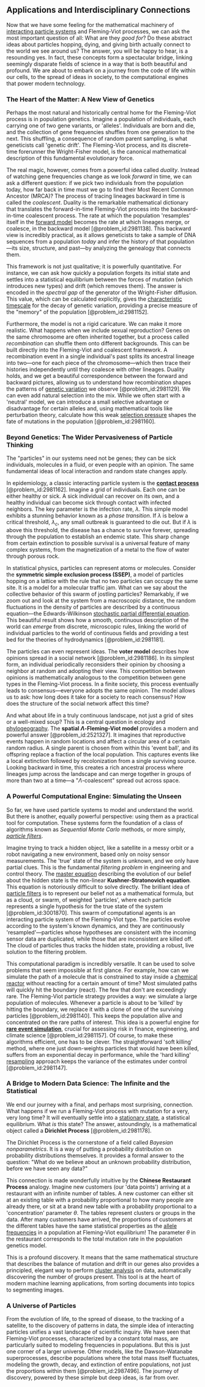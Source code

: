 ## Applications and Interdisciplinary Connections

Now that we have some feeling for the mathematical machinery of [interacting particle systems](@article_id:180957) and Fleming-Viot processes, we can ask the most important question of all: What are they *good for*? Do these abstract ideas about particles hopping, dying, and giving birth actually connect to the world we see around us? The answer, you will be happy to hear, is a resounding yes. In fact, these concepts form a spectacular bridge, linking seemingly disparate fields of science in a way that is both beautiful and profound. We are about to embark on a journey from the code of life within our cells, to the spread of ideas in society, to the computational engines that power modern technology.

### The Heart of the Matter: A New View of Genetics

Perhaps the most natural and historically central home for the Fleming-Viot process is in population genetics. Imagine a population of individuals, each carrying one of two gene variants, or 'alleles'. Individuals are born and die, and the collection of gene frequencies shuffles from one generation to the next. This shuffling, a consequence of random parent sampling, is what geneticists call 'genetic drift'. The Fleming-Viot process, and its discrete-time forerunner the Wright-Fisher model, is the canonical mathematical description of this fundamental evolutionary force.

The real magic, however, comes from a powerful idea called *duality*. Instead of watching gene frequencies change as we look *forward* in time, we can ask a different question: if we pick two individuals from the population today, how far back in time must we go to find their Most Recent Common Ancestor (MRCA)? The process of tracing lineages backward in time is called the *coalescent*. Duality is the remarkable mathematical dictionary that translates the forward-in-time Fleming-Viot process into the backward-in-time coalescent process. The rate at which the population 'resamples' itself in the [forward model](@article_id:147949) becomes the rate at which lineages merge, or coalesce, in the backward model [@problem_id:2981138]. This backward view is incredibly practical, as it allows geneticists to take a sample of DNA sequences from a population *today* and infer the history of that population—its size, structure, and past—by analyzing the genealogy that connects them.

This framework is not just qualitative; it is powerfully quantitative. For instance, we can ask how quickly a population forgets its initial state and settles into a statistical equilibrium between the forces of mutation (which introduces new types) and drift (which removes them). The answer is encoded in the *spectral gap* of the generator of the Wright-Fisher diffusion. This value, which can be calculated explicitly, gives the [characteristic timescale](@article_id:276244) for the decay of genetic variation, providing a precise measure of the "memory" of the population [@problem_id:2981152].

Furthermore, the model is not a rigid caricature. We can make it more realistic. What happens when we include sexual reproduction? Genes on the same chromosome are often inherited together, but a process called *recombination* can shuffle them onto different backgrounds. This can be built directly into the Fleming-Viot and coalescent framework. A recombination event in a single individual's past splits its ancestral lineage into two—one for each piece of the chromosome—which then trace their histories independently until they coalesce with other lineages. Duality holds, and we get a beautiful correspondence between the forward and backward pictures, allowing us to understand how recombination shapes the patterns of [genetic variation](@article_id:141470) we observe [@problem_id:2981129]. We can even add natural selection into the mix. While we often start with a 'neutral' model, we can introduce a small selective advantage or disadvantage for certain alleles and, using mathematical tools like perturbation theory, calculate how this weak [selection pressure](@article_id:179981) shapes the fate of mutations in the population [@problem_id:2981160].

### Beyond Genetics: The Wider Pervasiveness of Particle Thinking

The "particles" in our systems need not be genes; they can be sick individuals, molecules in a fluid, or even people with an opinion. The same fundamental ideas of local interaction and random state changes apply.

In epidemiology, a classic interacting particle system is the **[contact process](@article_id:151720)** [@problem_id:2981162]. Imagine a grid of individuals. Each one can be either healthy or sick. A sick individual can recover on its own, and a healthy individual can become sick through contact with infected neighbors. The key parameter is the infection rate, $\lambda$. This simple model exhibits a stunning behavior known as a *phase transition*. If $\lambda$ is below a critical threshold, $\lambda_c$, any small outbreak is guaranteed to die out. But if $\lambda$ is above this threshold, the disease has a chance to survive forever, spreading through the population to establish an endemic state. This sharp change from certain extinction to possible survival is a universal feature of many complex systems, from the magnetization of a metal to the flow of water through porous rock.

In statistical physics, particles can represent atoms or molecules. Consider the **symmetric simple exclusion process (SSEP)**, a model of particles hopping on a lattice with the rule that no two particles can occupy the same site. It is a model for a molecular traffic jam. What can we say about the collective behavior of this swarm of jostling particles? Remarkably, if we zoom out and look at the system from a macroscopic distance, the random fluctuations in the density of particles are described by a continuous equation—the Edwards-Wilkinson [stochastic partial differential equation](@article_id:187951). This beautiful result shows how a smooth, continuous description of the world can *emerge* from discrete, microscopic rules, linking the world of individual particles to the world of continuous fields and providing a test bed for the theories of hydrodynamics [@problem_id:2981181].

The particles can even represent ideas. The **voter model** describes how opinions spread in a social network [@problem_id:2981186]. In its simplest form, an individual periodically reconsiders their opinion by choosing a neighbor at random and adopting their view. This competition between opinions is mathematically analogous to the competition between gene types in the Fleming-Viot process. In a finite society, this process eventually leads to consensus—everyone adopts the same opinion. The model allows us to ask: how long does it take for a society to reach consensus? How does the structure of the social network affect this time?

And what about life in a truly continuous landscape, not just a grid of sites or a well-mixed soup? This is a central question in ecology and [phylogeography](@article_id:176678). The **spatial $\Lambda$-Fleming-Viot model** provides a modern and powerful answer [@problem_id:2521327]. It imagines that reproductive events happen in random locations and affect a circular area of a certain random radius. A single parent is chosen from within this 'event ball', and its offspring replace a fraction of the local population. This captures events like a local extinction followed by recolonization from a single surviving source. Looking backward in time, this creates a rich ancestral process where lineages jump across the landscape and can merge together in groups of more than two at a time—a "$\Lambda$-coalescent" spread out across space.

### A Powerful Computational Engine: Simulating the Unseen

So far, we have used particle systems to model and understand the world. But there is another, equally powerful perspective: using them as a practical tool for computation. These systems form the foundation of a class of algorithms known as *Sequential Monte Carlo* methods, or more simply, *[particle filters](@article_id:180974)*.

Imagine trying to track a hidden object, like a satellite in a messy orbit or a robot navigating a new environment, based only on noisy sensor measurements. The 'true' state of the system is unknown, and we only have partial clues. This is the fundamental *filtering problem* in engineering and control theory. The [master equation](@article_id:142465) describing the evolution of our belief about the hidden state is the non-linear **Kushner-Stratonovich equation**. This equation is notoriously difficult to solve directly. The brilliant idea of [particle filters](@article_id:180974) is to represent our belief not as a mathematical formula, but as a cloud, or swarm, of weighted 'particles', where each particle represents a single hypothesis for the true state of the system [@problem_id:3001870]. This swarm of computational agents is an interacting particle system of the Fleming-Viot type. The particles evolve according to the system's known dynamics, and they are continuously 'resampled'—particles whose hypotheses are consistent with the incoming sensor data are duplicated, while those that are inconsistent are killed off. The cloud of particles thus tracks the hidden state, providing a robust, live solution to the filtering problem.

This computational paradigm is incredibly versatile. It can be used to solve problems that seem impossible at first glance. For example, how can we simulate the path of a molecule that is constrained to stay inside a [chemical reactor](@article_id:203969) without reacting for a certain amount of time? Most simulated paths will quickly hit the boundary (react). The few that don't are exceedingly rare. The Fleming-Viot particle strategy provides a way: we simulate a large population of molecules. Whenever a particle is about to be 'killed' by hitting the boundary, we replace it with a clone of one of the surviving particles [@problem_id:2981140]. This keeps the population alive and concentrated on the rare paths of interest. This idea is a powerful engine for **[rare event simulation](@article_id:142275)**, crucial for assessing risk in finance, engineering, and climate science [@problem_id:2981157]. Of course, to make these algorithms efficient, one has to be clever. The straightforward 'soft killing' method, where one just down-weights particles that would have been killed, suffers from an exponential decay in performance, while the 'hard killing' [resampling](@article_id:142089) approach keeps the variance of the estimates under control [@problem_id:2981147].

### A Bridge to Modern Data Science: The Infinite and the Statistical

We end our journey with a final, and perhaps most surprising, connection. What happens if we run a Fleming-Viot process with mutation for a very, very long time? It will eventually settle into a [stationary state](@article_id:264258), a statistical equilibrium. What *is* this state? The answer, astoundingly, is a mathematical object called a **Dirichlet Process** [@problem_id:2981178].

The Dirichlet Process is the cornerstone of a field called *Bayesian nonparametrics*. It is a way of putting a probability distribution on probability distributions themselves. It provides a formal answer to the question: "What do we believe about an unknown probability distribution, before we have seen any data?"

This connection is made wonderfully intuitive by the **Chinese Restaurant Process** analogy. Imagine new customers (our 'data points') arriving at a restaurant with an infinite number of tables. A new customer can either sit at an existing table with a probability proportional to how many people are already there, or sit at a brand new table with a probability proportional to a 'concentration' parameter $\theta$. The tables represent clusters or groups in the data. After many customers have arrived, the proportions of customers at the different tables have the same statistical properties as the [allele frequencies](@article_id:165426) in a population at Fleming-Viot equilibrium! The parameter $\theta$ in the restaurant corresponds to the total mutation rate in the population genetics model.

This is a profound discovery. It means that the same mathematical structure that describes the balance of mutation and drift in our genes also provides a principled, elegant way to perform [cluster analysis](@article_id:165022) on data, automatically discovering the number of groups present. This tool is at the heart of modern machine learning applications, from sorting documents into topics to segmenting images.

### A Universe of Particles

From the evolution of life, to the spread of disease, to the tracking of a satellite, to the discovery of patterns in data, the simple idea of interacting particles unifies a vast landscape of scientific inquiry. We have seen that Fleming-Viot processes, characterized by a constant total mass, are particularly suited to modeling frequencies in populations. But this is just one corner of a larger universe. Other models, like the Dawson-Watanabe superprocesses, describe populations where the total mass itself fluctuates, modeling the growth, decay, and extinction of entire populations, not just the proportions within them [@problem_id:2987496]. The journey of discovery, powered by these simple but deep ideas, is far from over.